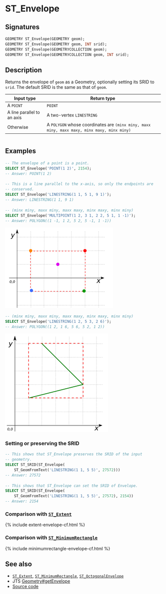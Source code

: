 # ST_Envelope

## Signatures

```sql
GEOMETRY ST_Envelope(GEOMETRY geom);
GEOMETRY ST_Envelope(GEOMETRY geom, INT srid);
GEOMETRY ST_Envelope(GEOMETRYCOLLECTION geom);
GEOMETRY ST_Envelope(GEOMETRYCOLLECTION geom, INT srid);
```

## Description

Returns the envelope of `geom` as a Geometry, optionally setting its SRID to
`srid`. The default SRID is the same as that of `geom`.

| Input type                 | Return type                                                                                 |
|----------------------------|---------------------------------------------------------------------------------------------|
| A `POINT`                  | `POINT`                                                                                     |
| A line parallel to an axis | A two-vertex `LINESTRING`                                                                   |
| Otherwise                  | A `POLYGON` whose coordinates are `(minx miny, maxx miny, maxx maxy, minx maxy, minx miny)` |

```{include} sfs-1-2-1.md
```
<!-- Is this function also SQL-MM? -->

## Examples

```sql
-- The envelope of a point is a point.
SELECT ST_Envelope('POINT(1 2)', 2154);
-- Answer: POINT(1 2)

-- This is a line parallel to the x-axis, so only the endpoints are
-- conserved.
SELECT ST_Envelope('LINESTRING(1 1, 5 1, 9 1)');
-- Answer: LINESTRING(1 1, 9 1)

-- (minx miny, maxx miny, maxx maxy, minx maxy, minx miny)
SELECT ST_Envelope('MULTIPOINT(1 2, 3 1, 2 2, 5 1, 1 -1)');
-- Answer: POLYGON((1 -1, 1 2, 5 2, 5 -1, 1 -1))
```

![](./ST_Envelope_1.png)

```sql
-- (minx miny, maxx miny, maxx maxy, minx maxy, minx miny)
SELECT ST_Envelope('LINESTRING(1 2, 5 3, 2 6)');
-- Answer: POLYGON((1 2, 1 6, 5 6, 5 2, 1 2))
```

![](./ST_Envelope_2.png)

### Setting or preserving the SRID

```sql
-- This shows that ST_Envelope preserves the SRID of the input
-- geometry.
SELECT ST_SRID(ST_Envelope(
    ST_GeomFromText('LINESTRING(1 1, 5 5)', 27572)))
-- Answer: 27572

-- This shows that ST_Envelope can set the SRID of Envelope.
SELECT ST_SRID(ST_Envelope(
    ST_GeomFromText('LINESTRING(1 1, 5 5)', 27572), 2154))
-- Answer: 2154
```

### Comparison with [`ST_Extent`](../ST_Extent)

{% include extent-envelope-cf.html %}

### Comparison with [`ST_MinimumRectangle`](../ST_MinimumRectangle)

{% include minimumrectangle-envelope-cf.html %}

## See also

* [`ST_Extent`](../ST_Extent),
  [`ST_MinimumRectangle`](../ST_MinimumRectangle),
  [`ST_OctogonalEnvelope`](../ST_OctogonalEnvelope)
* JTS [Geometry#getEnvelope][jts]
* <a href="https://github.com/orbisgis/h2gis/blob/master/h2gis-functions/src/main/java/org/h2gis/functions/spatial/properties/ST_Envelope.java" target="_blank">Source code</a>

[jts]: http://tsusiatsoftware.net/jts/javadoc/com/vividsolutions/jts/geom/Geometry.html#getEnvelope()
